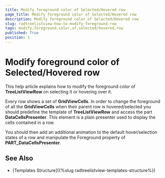 ```yaml
---
title: Modify foreground color of Selected/Hovered row
page_title: Modify foreground color of Selected/Hovered row
description: Modify foreground color of Selected/Hovered row
slug: radtreelistview-how-to-modify-foreground-row
tags: modify,foreground,color,of,selected/hovered,row
published: True
position: 1
---
```


# Modify foreground color of Selected/Hovered row

This help article explains how to modify the foreground color of __TreeListViewRow__ on selecting it or hovering over it.

Every row shows a set of __GridViewCells__. In order to change the foreground of all the __GridViewCells__ when their parent row is hovered/selected you should predefine the template of __TreeListViewRow__ and access the part __DataCellsPresenter__. This element is a plain presenter used to display the cells contained in a row.

You should then add an additional animation to the default hover/selection states of a row and manipulate the Foreground property of **PART_DataCellsPresenter**.        

## See Also
 * [Templates Structure]({%slug radtreelistview-templates-structure%})